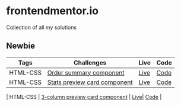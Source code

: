 # frontendmentor.io

Collection of all my solutions

## Newbie

| Tags | Challenges | Live | Code |
| --- | --- | --- | --- |
| HTML-CSS | [Order summary component](https://www.frontendmentor.io/challenges/order-summary-component-QlPmajDUj) | [Live](https://order-summary-component-magocbi.netlify.app) | [Code](https://github.com/magocbi/frontendmentor.io/tree/main/order-summary-component) |
| HTML-CSS | [Stats preview card component](https://www.frontendmentor.io/challenges/stats-preview-card-component-8JqbgoU62) | [Live](https://stats-preview-card-component-magocbi.netlify.app/) | [Code](https://github.com/magocbi/frontendmentor.io/tree/main/stats-preview-card-component) |

| HTML-CSS | [3-column preview card component](https://www.frontendmentor.io/challenges/3column-preview-card-component-pH92eAR2-) | [Live](3-column-preview-card-component-magocbi.netlify.app)| [Code](https://github.com/magocbi/frontendmentor.io/tree/main/3-column-preview-card-component) |
